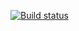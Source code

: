 [![Build status](https://ci.appveyor.com/api/projects/status/6cg7b31sd4pfawvj?svg=true)](https://ci.appveyor.com/project/OlgaVlasova3891/pattern-task-two-homework)
